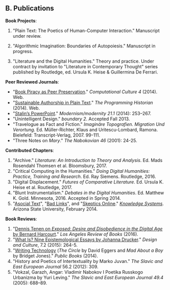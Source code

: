 ## B. Publications

**Book Projects**:

1. "Plain Text: The Poetics of Human-Computer Interaction." Manuscript under
review.

1. "Algorithmic Imagination: Boundaries of Autopoiesis." Manuscript in
progress.

1. "Literature and the Digital Humanities." Theory and practice.  Under
contract by invitation to "Literature in Contemporary Thought" series
published by Routledge, ed. Ursula K. Heise & Guillermina De Ferrari.

**Peer Reviewed Journals**:

- "[Book Piracy as Peer
   Preservation](http://computationalculture.net/article/book-piracy-as-peer-preservation)."
*Computational Culture 4* (2014). Web.
- "[Sustainable Authorship in Plain
   Text](http://programminghistorian.org/lessons/sustainable-authorship-in-plain-text-using-pandoc-and-markdown)."
*The Programming Historian* (2014). Web.
- "[Stalin’s
   PowerPoint](http://muse.jhu.edu/journals/modernism-modernity/v021/21.1.tenen.html)."
*Modernism/modernity 21.1* (2014): 253–267.
- "Unintelligent Design." *boundary 2*. Accepted Fall 2013.
- "Travelogue as Fact and Fiction." *Imaginäre Topografien.  Migration Und
   Verortung.* Ed. Müller-Richter, Klaus and Uritescu-Lombard, Ramona.
Bielefeld: Transcript-Verlag, 2007. 99-111.
- "Three Notes on *Mary*." *The Nabokovian 46* (2001): 24-25.

**Contributed Chapters**:

1. "Archive." *Literature: An Introduction to Theory and Analysis*. Ed. Mads
Rosendahl Thomsen et al. Bloomsbury, 2017.
1. "Critical Computing in the Humanities." *Doing Digital
Humanities: Practice, Training and Research*. Ed. Ray Siemens. Routledge, 2016.
1. "Digital Displacement." *Futures of Comparative Literature*. Ed. Ursula K.
Heise et al. Routledge, 2017.
1. "Blunt Instrumentalism." *Debates in the Digital Humanities*. Ed.
Matthew K. Gold. Minnesota, 2016. Accepted in Spring 2014.
1. "[Asocial
Text](http://web.archive.org/web/20141005021553/http://sprintbeyondthebook.com/2014/02/asocial-text/)",
"[Bad
Links](http://web.archive.org/web/20141005021655/http://sprintbeyondthebook.com/2014/02/bad-links/)",
and "[Skeptics
Online](http://web.archive.org/web/20141005021417/http://sprintbeyondthebook.com/2014/02/skeptics-online/)."
*[Knowledge Systems](http://sprintbeyondthebook.com/)*. Arizona State
University, February 2014.

**Book Reviews**:

1. "[Dennis Tenen on *Exposed: Desire and Disobedience in the Digital Age* by
Bernard Harcourt](https://lareviewofbooks.org/review/opt-out)." *Los Angeles
Review of Books* (2016).
1. "[What Is? Nine Epistemological Essays by Johanna Drucker](http://www.tandfonline.com/doi/full/10.1080/17547075.2015.1051841#abstract)."
   *Design and Culture*, 7.2 (2015): 264-5.
1. "[Writing Technology](http://www.publicbooks.org/fiction/writing-technology) (*The Circle* by David Eggers and *Mad About
   a Boy* by Bridget Jones)." *Public Books* (2014).
1. "History and Poetics of Intertextuality by Marko Juvan." *The Slavic and
   East European Journal* 56.2 (2012): 309.
1. "Vokzal, Garazh, Angar: Vladimir Nabokov I Poetika Russkogo Urbanizma by
   Yuri Leving." *The Slavic and East European Journal 49.4* (2005): 688–89.


